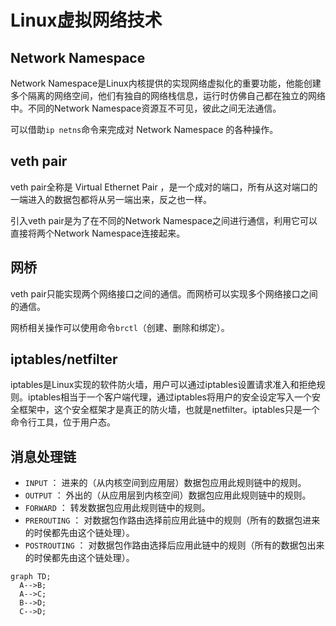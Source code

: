 # Linux虚拟网络技术
## Network Namespace
Network Namespace是Linux内核提供的实现网络虚拟化的重要功能，他能创建多个隔离的网络空间，他们有独自的网络栈信息，运行时仿佛自己都在独立的网络中。不同的Network Namespace资源互不可见，彼此之间无法通信。

可以借助`ip netns`命令来完成对 Network Namespace 的各种操作。
## veth pair
veth pair全称是 Virtual Ethernet Pair ，是一个成对的端口，所有从这对端口的一端进入的数据包都将从另一端出来，反之也一样。

引入veth pair是为了在不同的Network Namespace之间进行通信，利用它可以直接将两个Network Namespace连接起来。
## 网桥
veth pair只能实现两个网络接口之间的通信。而网桥可以实现多个网络接口之间的通信。

网桥相关操作可以使用命令`brctl`（创建、删除和绑定）。
## iptables/netfilter
iptables是Linux实现的软件防火墙，用户可以通过iptables设置请求准入和拒绝规则。iptables相当于一个客户端代理，通过iptables将用户的安全设定写入一个安全框架中，这个安全框架才是真正的防火墙，也就是netfilter。iptables只是一个命令行工具，位于用户态。
## 消息处理链
* `INPUT` ： 进来的（从内核空间到应用层）数据包应用此规则链中的规则。
* `OUTPUT` ： 外出的（从应用层到内核空间）数据包应用此规则链中的规则。
* `FORWARD` ： 转发数据包应用此规则链中的规则。
* `PREROUTING` ： 对数据包作路由选择前应用此链中的规则（所有的数据包进来的时侯都先由这个链处理）。
* `POSTROUTING` ： 对数据包作路由选择后应用此链中的规则（所有的数据包出来的时侯都先由这个链处理）。

```mermaid
graph TD;
  A-->B;
  A-->C;
  B-->D;
  C-->D;
```